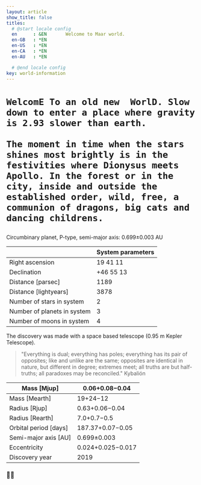 ```yaml
---
layout: article
show_title: false
titles:
  # @start locale config
  en      : &EN       Welcome to Maar world.
  en-GB   : *EN
  en-US   : *EN
  en-CA   : *EN
  en-AU   : *EN

  # @end locale config
key: world-information
---
```


<h1>
      
    WelcomE To an old new  WorlD. Slow down to enter a place where gravity is 2.93 slower than earth.   
    
    The moment in time when the stars shines most brightly is in the festivities where Dionysus meets Apollo. In the forest or in the city, inside and outside the established order, wild, free, a communion of dragons, big cats and dancing childrens. 

 </h1>


Circumbinary planet, P-type, semi-major axis: 0.699±0.003 AU


|           | System parameters  |
|-----------------------------|-----------|
| Right ascension             | 19 41 11  |
| Declination                 | +46 55 13 |
| Distance [parsec]           | 1189      |
| Distance [lightyears]       | 3878      |
| Number of stars in system   | 2         |
| Number of planets in system | 3         |
| Number of moons in system | 4         |

The discovery was made with a space based telescope (0.95 m Kepler Telescope).

>"Everything is dual; everything has poles; everything has its pair of opposites; like and unlike are the same; opposites are identical in nature, but different in degree; extremes meet; all truths are but half-truths; all paradoxes may be reconciled."
Kybalión


| Mass [Mjup]           | 0.06+0.08−0.04    |
|-----------------------|-------------------|
| Mass [Mearth]         | 19+24−12          |
| Radius [Rjup]         | 0.63+0.06−0.04    |
| Radius [Rearth]       | 7.0+0.7−0.5       |
| Orbital period [days] | 187.37+0.07−0.05  |
| Semi-major axis [AU]  | 0.699±0.003       |
| Eccentricity          | 0.024+0.025−0.017 |
| Discovery year        | 2019              |

<div class="hero hero--dark" style='background-image: url("/maarWorld.jpg");'>
  <div class="hero__content">
    <h3>🧜🏽</h3>
  </div>
</div>


